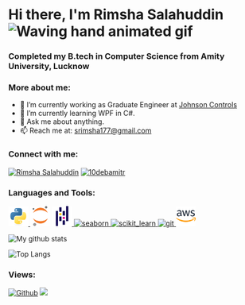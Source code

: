 <h1 align="left">Hi there, I'm Rimsha Salahuddin <img src="https://raw.githubusercontent.com/nixin72/nixin72/master/wave.gif" alt="Waving hand animated gif" height="40" width="40" />
<h3 align="left">Completed my B.tech in Computer Science from Amity University, Lucknow </h3>

### More about me:
- 🔭 I’m currently working as Graduate Engineer at [Johnson Controls](https://www.linkedin.com/company/johnson-controls/mycompany/verification/)
- 🌱 I’m currently learning WPF in C#.
- 💬 Ask me about anything.
- 📫 Reach me at: [srimsha177@gmail.com](mailto:srimsha177@gmail.com?subject=GitHub)

<h3 align="left">Connect with me:</h3>
<p align="left">
<a href="htt<p align="left">
<a href="https://www.linkedin.com/in/rimsha-salahuddin-635000218/" target="blank"><img align="center" src="https://raw.githubusercontent.com/rahuldkjain/github-profile-readme-generator/master/src/images/icons/Social/linked-in-alt.svg" alt="Rimsha Salahuddin" height="30" width="40" /></a>
<a href="https://twitter.com/srimsha__" target="blank"><img align="center" src="https://raw.githubusercontent.com/rahuldkjain/github-profile-readme-generator/master/src/images/icons/Social/twitter.svg" alt="10debamitr" height="30" width="40" /></a>
</p>  

<h3 align="left">Languages and Tools:</h3>
<p align="left"> <a href="https://www.python.org" target="_blank" rel="noreferrer"> <img src="https://raw.githubusercontent.com/devicons/devicon/master/icons/python/python-original.svg" alt="python" width="40" height="40"/> </a> <img src="https://raw.githubusercontent.com/devicons/devicon/master/icons/jupyter/jupyter-original.svg" alt="HTML" width="40px"/> <a href="https://pandas.pydata.org/" target="_blank" rel="noreferrer"> <img src="https://raw.githubusercontent.com/devicons/devicon/2ae2a900d2f041da66e950e4d48052658d850630/icons/pandas/pandas-original.svg" alt="pandas" width="40" height="40"/> </a> <a href="https://seaborn.pydata.org/" target="_blank" rel="noreferrer"> <img src="https://seaborn.pydata.org/_images/logo-mark-lightbg.svg" alt="seaborn" width="40" height="40"/> </a> <a href="https://scikit-learn.org/" target="_blank" rel="noreferrer"> <img src="https://upload.wikimedia.org/wikipedia/commons/0/05/Scikit_learn_logo_small.svg" alt="scikit_learn" width="40" height="40"/> </a><a href="https://git-scm.com/" target="_blank" rel="noreferrer"> <img src="https://www.vectorlogo.zone/logos/git-scm/git-scm-icon.svg" alt="git" width="40" height="40"/> </a> <a href="https://aws.amazon.com" target="_blank" rel="noreferrer"> <img src="https://raw.githubusercontent.com/devicons/devicon/master/icons/amazonwebservices/amazonwebservices-original-wordmark.svg" alt="aws" width="40" height="40"/> </a>
</p>
<p align="left"><img src="https://github-readme-stats.vercel.app/api?username=rimsha-salahuddin&show_icons=true&theme=material-palenight" alt="My github stats" />

![Top Langs](https://github-readme-stats.vercel.app/api/top-langs/?username=rimsha-salahuddin&theme=tokyonight)

<h3 align="left">Views:</h3>

[![Github](https://img.shields.io/github/followers/rimsha-salahuddin?label=Follow&style=socail)](https://github.com/rimsha-salahuddin) ![](https://visitor-badge.laobi.icu/badge?page_id=rimsha-salahuddin.rimsha-salahuddin)

